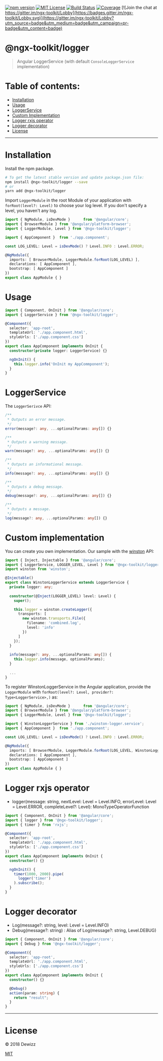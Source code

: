 [![npm version](https://img.shields.io/npm/v/@ngx-toolkit/logger.svg)](https://www.npmjs.com/package/@ngx-toolkit/logger) 
[![MIT License](https://img.shields.io/badge/license-MIT-blue.svg?style=flat)](https://github.com/dewizz/ngx-toolkit/blob/master/LICENSE)
[![Build Status](https://travis-ci.org/dewizz/ngx-toolkit.svg?branch=master)](https://travis-ci.org/dewizz/ngx-toolkit) 
[![Coverage](https://coveralls.io/repos/github/dewizz/ngx-toolkit/badge.svg?branch=master#5)](https://coveralls.io/github/dewizz/ngx-toolkit?branch=master)
[![Join the chat at https://gitter.im/ngx-toolkit/Lobby](https://badges.gitter.im/ngx-toolkit/Lobby.svg)](https://gitter.im/ngx-toolkit/Lobby?utm_source=badge&utm_medium=badge&utm_campaign=pr-badge&utm_content=badge)

# @ngx-toolkit/logger  
> Angular LoggerService (with default `ConsoleLoggerService` implementation)

# Table of contents:
* [Installation](#installation)
* [Usage](#usage)
* [LoggerService](#loggerservice)
* [Custom Implementation](#custom-implementation)
* [Logger rxjs operator](#logger-rxjs-operator)
* [Logger decorator](#logger-decorator)
* [License](#license)

---

# Installation

Install the npm package.

```bash
# To get the latest stable version and update package.json file:
npm install @ngx-toolkit/logger --save
# or
yarn add @ngx-toolkit/logger
```

Import `LoggerModule` in the root Module of your application with `forRoot(level?: Level)` to choose your log level. If you don't specify a level, you haven't any log.

```typescript
import { NgModule, isDevMode }      from '@angular/core';
import { BrowserModule } from '@angular/platform-browser';
import { LoggerModule, Level } from '@ngx-toolkit/logger';

import { AppComponent }  from './app.component';

const LOG_LEVEL: Level = isDevMode() ? Level.INFO : Level.ERROR;

@NgModule({
  imports: [ BrowserModule, LoggerModule.forRoot(LOG_LEVEL) ],
  declarations: [ AppComponent ],
  bootstrap: [ AppComponent ]
})
export class AppModule { }
```

# Usage

```typescript
import { Component, OnInit } from '@angular/core';
import { LoggerService } from '@ngx-toolkit/logger';

@Component({
  selector: 'app-root',
  templateUrl: './app.component.html',
  styleUrls: ['./app.component.css']
})
export class AppComponent implements OnInit {
  constructor(private logger: LoggerService) {}

  ngOnInit() {
    this.logger.info('OnInit my AppCommponent');
  }
}
```

# LoggerService

The `LoggerSerivce` API:

```typescript
/**
 * Outputs an error message.
 */
error(message?: any, ...optionalParams: any[]) {}

/**
 * Outputs a warning message.
 */
warn(message?: any, ...optionalParams: any[]) {}

/**
 * Outputs an informational message.
 */
info(message?: any, ...optionalParams: any[]) {}

/**
 * Outputs a debug message.
 */
debug(message?: any, ...optionalParams: any[]) {}

/**
 * Outputs a message.
 */
log(message?: any, ...optionalParams: any[]) {}
```

# Custom implementation

You can create you own implementation. Our sample with the [winston](https://github.com/winstonjs/winston) API:

```typescript
import { Inject, Injectable } from '@angular/core';
import { LoggerService, LOGGER_LEVEL, Level } from '@ngx-toolkit/logger';
import winston from 'winston';

@Injectable()
export class WinstonLoggerService extends LoggerService {
  private logger: any;
  
  constructor(@Inject(LOGGER_LEVEL) level: Level) {
    super();

    this.logger = winston.createLogger({
      transports: [
        new winston.transports.File({
          filename: 'combined.log',
          level: 'info'
        })
      ]
    });
  }
  
  info(message?: any, ...optionalParams: any[]) {
    this.logger.info(message, optionalParams);
  }
  
  ...
}
```

To register WinstonLoggerService in the Angular application, provide the `LoggerModule` with `forRoot(level?: Level, provider?: Type<LoggerService>,)` as:

```typescript
import { NgModule, isDevMode }      from '@angular/core';
import { BrowserModule } from '@angular/platform-browser';
import { LoggerModule, Level } from '@ngx-toolkit/logger';

import { WinstonLoggerService } from './winston-logger.service';
import { AppComponent }  from './app.component';

const LOG_LEVEL: Level = isDevMode() ? Level.INFO : Level.ERROR;

@NgModule({
  imports: [ BrowserModule, LoggerModule.forRoot(LOG_LEVEL, WinstonLoggerService) ],
  declarations: [ AppComponent ],
  bootstrap: [ AppComponent ]
})
export class AppModule { }
```

# Logger rxjs operator

- logger<T>(message: string,
                            nextLevel: Level = Level.INFO,
                            errorLevel: Level = Level.ERROR,
                            completeLevel?: Level): MonoTypeOperatorFunction<T> 

```typescript
import { Component, OnInit } from '@angular/core';
import { logger } from '@ngx-toolkit/logger';
import { timer } from 'rxjs';

@Component({
  selector: 'app-root',
  templateUrl: './app.component.html',
  styleUrls: ['./app.component.css']
})
export class AppComponent implements OnInit {
  constructor() {}

  ngOnInit() {
    timer(1000, 2000).pipe(
      logger('timer')
    ).subscribe();
  }
}
```

# Logger decorator

- Log(message?: string, level: Level = Level.INFO)
- Debug(message?: string) : Alias of Log(message?: string, Level.DEBUG)

```typescript
import { Component, OnInit } from '@angular/core';
import { Debug } from '@ngx-toolkit/logger';

@Component({
  selector: 'app-root',
  templateUrl: './app.component.html',
  styleUrls: ['./app.component.css']
})
export class AppComponent implements OnInit {
  constructor() {}

  @Debug()
  action(param: string) {
    return "result";
  }
}
```

----

# License
© 2018 Dewizz

[MIT](https://github.com/dewizz/ngx-toolkit/blob/master/LICENSE)
